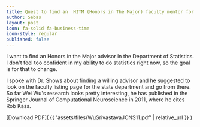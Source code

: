 ```yaml
---
title: Quest to find an  HITM (Honors in The Major) faculty mentor for statistics
author: Sebas
layout: post
icon: fa-solid fa-business-time
icon-style: regular
published: false
---
```


I want to find an Honors in the Major advisor in the Department of Statistics. I don't feel too confident in my ability to do statistics right now, so the goal is for that to change. 

I spoke with Dr. Shows about finding a willing advisor and he suggested to look on the faculty listing page for the stats department and go from there. So far Wei Wu's research looks pretty interesting, he has published in the Springer Journal of Computational Neuroscience in 2011, where he cites Rob Kass.

[Download PDF]( {{ 'assets/files/WuSrivastavaJCNS11.pdf' | relative_url }} )

